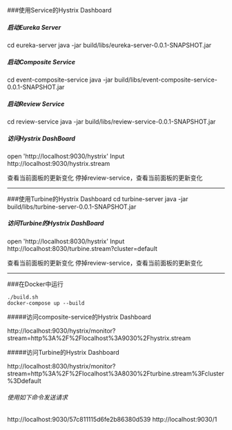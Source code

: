 ###使用Service的Hystrix Dashboard

##### 启动Eureka Server

cd eureka-server
java -jar build/libs/eureka-server-0.0.1-SNAPSHOT.jar

##### 启动Composite Service

cd event-composite-service
java -jar build/libs/event-composite-service-0.0.1-SNAPSHOT.jar

##### 启动Review Service

cd review-service
java -jar build/libs/review-service-0.0.1-SNAPSHOT.jar

##### 访问Hystrix DashBoard

open 'http://localhost:9030/hystrix'
Input http://localhost:9030/hystrix.stream

查看当前面板的更新变化
停掉review-service，查看当前面板的更新变化

---

###使用Turbine的Hystrix Dashboard
cd turbine-server
java -jar build/libs/turbine-server-0.0.1-SNAPSHOT.jar

##### 访问Turbine的Hystrix DashBoard

open 'http://localhost:8030/hystrix'
Input http://localhost:8030/turbine.stream?cluster=default

查看当前面板的更新变化
停掉review-service，查看当前面板的更新变化

---
###在Docker中运行

```
./build.sh
docker-compose up --build
```

#####访问composite-service的Hystrix Dashboard

http://localhost:9030/hystrix/monitor?stream=http%3A%2F%2Flocalhost%3A9030%2Fhystrix.stream

#####访问Turbine的Hystrix Dashboard

http://localhost:8030/hystrix/monitor?stream=http%3A%2F%2Flocalhost%3A8030%2Fturbine.stream%3Fcluster%3Ddefault

###### 使用如下命令发送请求
http://localhost:9030/57c811115d6fe2b86380d539
http://localhost:9030/1





